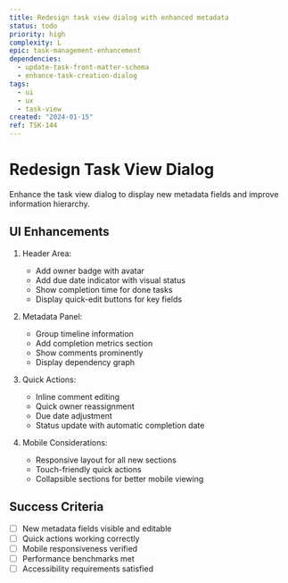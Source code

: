 ```yaml
---
title: Redesign task view dialog with enhanced metadata
status: todo
priority: high
complexity: L
epic: task-management-enhancement
dependencies:
  - update-task-front-matter-schema
  - enhance-task-creation-dialog
tags:
  - ui
  - ux
  - task-view
created: "2024-01-15"
ref: TSK-144
---
```


# Redesign Task View Dialog

Enhance the task view dialog to display new metadata fields and improve information hierarchy.

## UI Enhancements

1. Header Area:

   - Add owner badge with avatar
   - Add due date indicator with visual status
   - Show completion time for done tasks
   - Display quick-edit buttons for key fields

2. Metadata Panel:

   - Group timeline information
   - Add completion metrics section
   - Show comments prominently
   - Display dependency graph

3. Quick Actions:

   - Inline comment editing
   - Quick owner reassignment
   - Due date adjustment
   - Status update with automatic completion date

4. Mobile Considerations:
   - Responsive layout for all new sections
   - Touch-friendly quick actions
   - Collapsible sections for better mobile viewing

## Success Criteria

- [ ] New metadata fields visible and editable
- [ ] Quick actions working correctly
- [ ] Mobile responsiveness verified
- [ ] Performance benchmarks met
- [ ] Accessibility requirements satisfied
